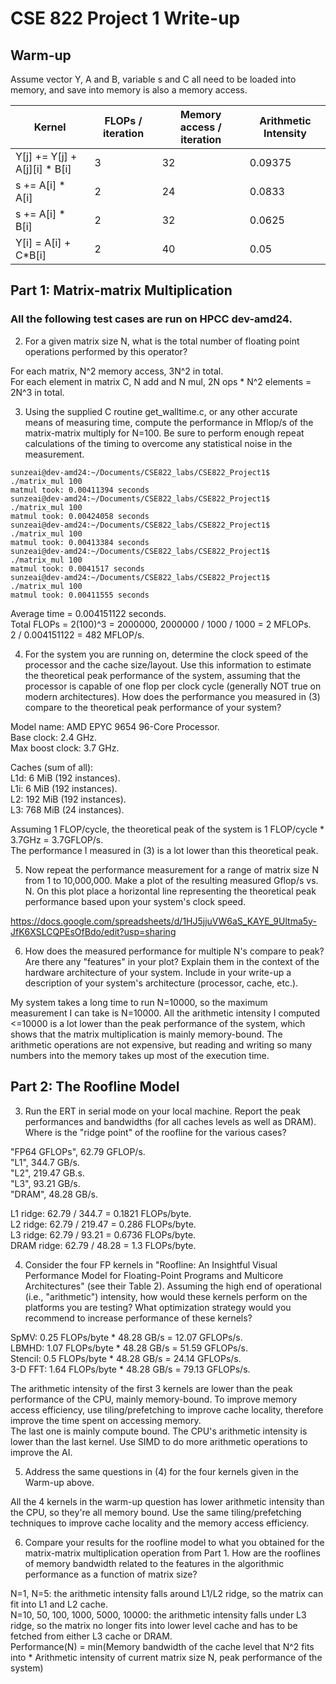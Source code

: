 # CSE 822 Project 1 Write-up

## Warm-up
Assume vector Y, A and B, variable s and C all need to be loaded into memory, and save into memory is also a memory access.

| Kernel | FLOPs / iteration | Memory access / iteration | Arithmetic Intensity |
|--------|-------------------|---------------------------|----------------------| 
| Y[j] += Y[j] + A[j][i] * B[i] | 3 | 32 | 0.09375|
| s += A[i] * A[i] | 2 | 24 | 0.0833 |
| s += A[i] * B[i] | 2 | 32 | 0.0625 |
| Y[i] = A[i] + C*B[i] | 2 | 40 | 0.05 |

## Part 1: Matrix-matrix Multiplication
### All the following test cases are run on HPCC dev-amd24.

2. For a given matrix size N, what is the total number of floating point operations performed by this operator?

For each matrix, N^2 memory access, 3N^2 in total.  
For each element in matrix C, N add and N mul, 2N ops * N^2 elements = 2N^3 in total.

3. Using the supplied C routine get_walltime.c, or any other accurate means of measuring time, compute the performance in Mflop/s of the matrix-matrix multiply for N=100. Be sure to perform enough repeat calculations of the timing to overcome any statistical noise in the measurement.

```
sunzeai@dev-amd24:~/Documents/CSE822_labs/CSE822_Project1$ ./matrix_mul 100
matmul took: 0.00411394 seconds
sunzeai@dev-amd24:~/Documents/CSE822_labs/CSE822_Project1$ ./matrix_mul 100
matmul took: 0.00424058 seconds
sunzeai@dev-amd24:~/Documents/CSE822_labs/CSE822_Project1$ ./matrix_mul 100
matmul took: 0.00413384 seconds
sunzeai@dev-amd24:~/Documents/CSE822_labs/CSE822_Project1$ ./matrix_mul 100
matmul took: 0.0041517 seconds
sunzeai@dev-amd24:~/Documents/CSE822_labs/CSE822_Project1$ ./matrix_mul 100
matmul took: 0.00411555 seconds
```

Average time = 0.004151122 seconds.  
Total FLOPs = 2(100)^3 = 2000000, 2000000 / 1000 / 1000 = 2 MFLOPs.  
2 / 0.004151122 = 482 MFLOP/s.  

4. For the system you are running on, determine the clock speed of the processor and the cache size/layout. Use this information to estimate the theoretical peak performance of the system, assuming that the processor is capable of one flop per clock cycle (generally NOT true on modern architectures). How does the performance you measured in (3) compare to the theoretical peak performance of your system?

Model name: AMD EPYC 9654 96-Core Processor.  
Base clock: 2.4 GHz.  
Max boost clock: 3.7 GHz.  

Caches (sum of all):      
  L1d: 6 MiB (192 instances).  
  L1i: 6 MiB (192 instances).  
  L2: 192 MiB (192 instances).  
  L3: 768 MiB (24 instances).  

Assuming 1 FLOP/cycle, the theoretical peak of the system is 1 FLOP/cycle * 3.7GHz = 3.7GFLOP/s.  
The performance I measured in (3) is a lot lower than this theoretical peak.  

5. Now repeat the performance measurement for a range of matrix size N from 1 to 10,000,000. Make a plot of the resulting measured Gflop/s vs. N. On this plot place a horizontal line representing the theoretical peak performance based upon your system's clock speed.

https://docs.google.com/spreadsheets/d/1HJ5jjuVW6aS_KAYE_9Ultma5y-JfK6XSLCQPEsOfBdo/edit?usp=sharing

6. How does the measured performance for multiple N's compare to peak? Are there any "features" in your plot? Explain them in the context of the hardware architecture of your system. Include in your write-up a description of your system's architecture (processor, cache, etc.).

My system takes a long time to run N=10000, so the maximum measurement I can take is N=10000. All the arithmetic intensity I computed <=10000 is a lot lower than the peak performance of the system, which shows that the matrix multiplication is mainly memory-bound. The arithmetic operations are not expensive, but reading and writing so many numbers into the memory takes up most of the execution time.

## Part 2: The Roofline Model

3. Run the ERT in serial mode on your local machine. Report the peak performances and bandwidths (for all caches levels as well as DRAM). Where is the "ridge point" of the roofline for the various cases?

"FP64 GFLOPs", 62.79 GFLOP/s.  
"L1", 344.7 GB/s.  
"L2", 219.47 GB.s.  
"L3", 93.21 GB/s.  
"DRAM", 48.28 GB/s.  

L1 ridge: 62.79 / 344.7 = 0.1821 FLOPs/byte.  
L2 ridge: 62.79 / 219.47 = 0.286 FLOPs/byte.  
L3 ridge: 62.79 / 93.21 = 0.6736 FLOPs/byte.  
DRAM ridge: 62.79 / 48.28 = 1.3 FLOPs/byte.  

4. Consider the four FP kernels in "Roofline: An Insightful Visual Performance Model for Floating-Point Programs and Multicore Architectures" (see their Table 2). Assuming the high end of operational (i.e., "arithmetic") intensity, how would these kernels perform on the platforms you are testing? What optimization strategy would you recommend to increase performance of these kernels?

SpMV: 0.25 FLOPs/byte * 48.28 GB/s = 12.07 GFLOPs/s.  
LBMHD: 1.07 FLOPs/byte * 48.28 GB/s = 51.59 GFLOPs/s.  
Stencil: 0.5 FLOPs/byte * 48.28 GB/s = 24.14 GFLOPs/s.  
3-D FFT: 1.64 FLOPs/byte * 48.28 GB/s = 79.13 GFLOPs/s.  

The arithmetic intensity of the first 3 kernels are lower than the peak performance of the CPU, mainly memory-bound. To improve memory access efficiency, use tiling/prefetching to improve cache locality, therefore improve the time spent on accessing memory.  
The last one is mainly compute bound. The CPU's arithmetic intensity is lower than the last kernel. Use SIMD to do more arithmetic operations to improve the AI.

5. Address the same questions in (4) for the four kernels given in the Warm-up above.

All the 4 kernels in the warm-up question has lower arithmetic intensity than the CPU, so they're all memory bound. Use the same tiling/prefetching techniques to improve cache locality and the memory access efficiency.

6. Compare your results for the roofline model to what you obtained for the matrix-matrix multiplication operation from Part 1. How are the rooflines of memory bandwidth related to the features in the algorithmic performance as a function of matrix size?

N=1, N=5: the arithmetic intensity falls around L1/L2 ridge, so the matrix can fit into L1 and L2 cache.  
N=10, 50, 100, 1000, 5000, 10000: the arithmetic intensity falls under L3 ridge, so the matrix no longer fits into lower level cache and has to be fetched from either L3 cache or DRAM.  
Performance(N) = min(Memory bandwidth of the cache level that N^2 fits into * Arithmetic intensity of current matrix size N, peak performance of the system)